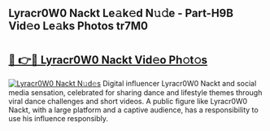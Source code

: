 ## Lyracr0W0 Nackt Le𝚊k𝚎d N𝚞𝚍e - Part-H9B Vid𝚎o Le𝚊ks Photos tr7M0

# <h2><a href="http://fb7o2mk.evod.top/?m=Lyracr0W0+Nackt">🔗 👉🔴 Lyracr0W0 Nackt Vid𝚎o Ph𝚘t𝚘s</a></h2>

[![Lyracr0W0 Nackt N𝚞d𝚎s](https://i.imgur.com/8V9OHl7.gif)](http://fb7o2mk.evod.top/?m=Lyracr0W0+Nackt)
Digital influencer Lyracr0W0 Nackt and social media sensation, celebrated for sharing dance and lifestyle themes through viral dance challenges and short videos. A public figure like Lyracr0W0 Nackt, with a large platform and a captive audience, has a responsibility to use his influence responsibly. 
